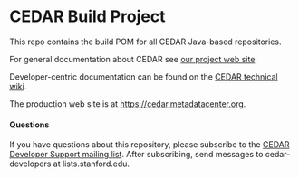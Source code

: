 # CEDAR Build Project

This repo contains the build POM for all CEDAR Java-based repositories.

For general documentation about CEDAR see [our project web site](https://metadatacenter.org/).

Developer-centric documentation can be found on the [CEDAR technical wiki](https://github.com/metadatacenter/cedar-docs/wiki/CEDAR-technical-documentation).

The production web site is at https://cedar.metadatacenter.org.

#### Questions

If you have questions about this repository, please subscribe to the [CEDAR Developer Support
mailing list](https://mailman.stanford.edu/mailman/listinfo/cedar-developers).
After subscribing, send messages to cedar-developers at lists.stanford.edu.

